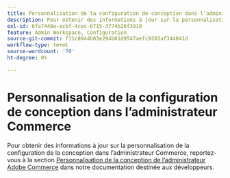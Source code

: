 ```yaml
---
title: Personnalisation de la configuration de conception dans l’administrateur Commerce
description: Pour obtenir des informations à jour sur la personnalisation de la configuration de la conception dans l’administrateur de Commerce, reportez-vous à la section [Personnaliser la conception de l’administrateur Adobe Commerce](https://devdocs.magento.com/guides/v2.4/howdoi/admin/customize_admin.html) dans notre documentation destinée aux développeurs.
exl-id: 6fa7448e-ecbf-4cec-b715-3774b26f3919
feature: Admin Workspace, Configuration
source-git-commit: f11c8944b83e294b61d9547aefc9203af344041d
workflow-type: tm+mt
source-wordcount: '70'
ht-degree: 0%

---
```


# Personnalisation de la configuration de conception dans l’administrateur Commerce

Pour obtenir des informations à jour sur la personnalisation de la configuration de la conception dans l’administrateur Commerce, reportez-vous à la section [Personnalisation de la conception de l’administrateur Adobe Commerce](https://devdocs.magento.com/guides/v2.4/howdoi/admin/customize_admin.html) dans notre documentation destinée aux développeurs.
